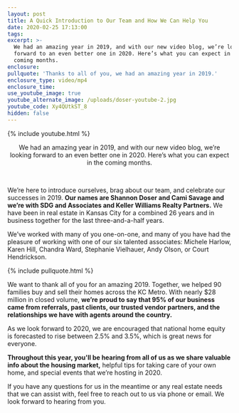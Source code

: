 ```yaml
---
layout: post
title: A Quick Introduction to Our Team and How We Can Help You
date: 2020-02-25 17:13:00
tags:
excerpt: >-
  We had an amazing year in 2019, and with our new video blog, we’re looking
  forward to an even better one in 2020. Here’s what you can expect in the
  coming months.
enclosure:
pullquote: 'Thanks to all of you, we had an amazing year in 2019.'
enclosure_type: video/mp4
enclosure_time:
use_youtube_image: true
youtube_alternate_image: /uploads/doser-youtube-2.jpg
youtube_code: Xy4QUtkST_8
hidden: false
---
```


{% include youtube.html %}

<center>We had an amazing year in 2019, and with our new video blog, we&rsquo;re looking forward to an even better one in 2020. Here&rsquo;s what you can expect in the coming months.</center>

&nbsp;

We’re here to introduce ourselves, brag about our team, and celebrate our successes in 2019. **Our names are Shannon Doser and Cami Savage and we’re with SDG and Associates and Keller Williams Realty Partners.** We have been in real estate in Kansas City for a combined 26 years and in business together for the last three-and-a-half years.&nbsp;

We’ve worked with many of you one-on-one, and many of you have had the pleasure of working with one of our six talented associates: Michele Harlow, Karen Hill, Chandra Ward, Stephanie Vielhauer, Andy Olson, or Court Hendrickson.

{% include pullquote.html %}

We want to thank all of you for an amazing 2019. Together, we helped 90 families buy and sell their homes across the KC Metro. With nearly $28 million in closed volume, **we’re proud to say that 95% of our business came from referrals, past clients, our trusted vendor partners, and the relationships we have with agents around the country.**

As we look forward to 2020, we are encouraged that national home equity is forecasted to rise between 2.5% and 3.5%, which is great news for everyone.

**Throughout this year, you'll be hearing from all of us as we share valuable info about the housing market,** helpful tips for taking care of your own home, and special events that we’re hosting in 2020.

If you have any questions for us in the meantime or any real estate needs that we can assist with, feel free to reach out to us via phone or email. We look forward to hearing from you.
